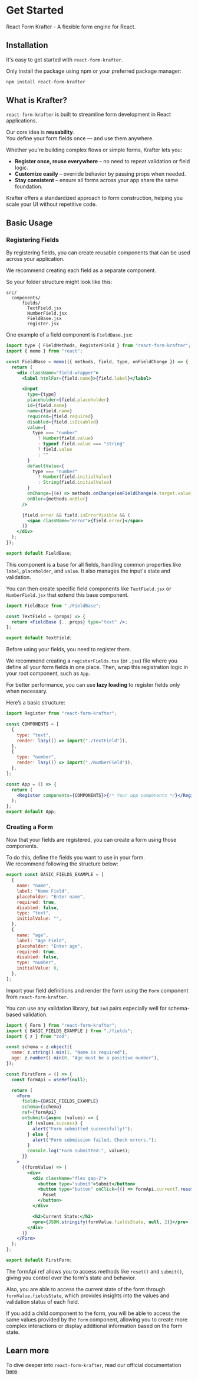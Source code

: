 # Get Started

React Form Krafter - A flexible form engine for React.

## Installation

It's easy to get started with `react-form-krafter`.

Only install the package using npm or your preferred package manager:

```bash
npm install react-form-krafter
```

## What is Krafter?

`react-form-krafter` is built to streamline form development in React applications.

Our core idea is **reusability**.  
You define your form fields once — and use them anywhere.

Whether you're building complex flows or simple forms, Krafter lets you:

- **Register once, reuse everywhere** – no need to repeat validation or field logic.
- **Customize easily** – override behavior by passing props when needed.
- **Stay consistent** – ensure all forms across your app share the same foundation.

Krafter offers a standardized approach to form construction, helping you scale your UI without repetitive code.

## Basic Usage

### Registering Fields

By registering fields, you can create reusable components that can be used across your application.

We recommend creating each field as a separate component.

So your folder structure might look like this:

```
src/
  components/
      fields/
        TextField.jsx
        NumberField.jsx
        FieldBase.jsx
        register.jsx
```

One example of a field component is `FieldBase.jsx`:

```jsx title="src/components/fields/FieldBase.jsx"
import type { FieldMethods, RegisterField } from "react-form-krafter";
import { memo } from "react";

const FieldBase = memo(({ methods, field, type, onFieldChange }) => {
  return (
    <div className="field-wrapper">
      <label htmlFor={field.name}>{field.label}</label>

      <input
        type={type}
        placeholder={field.placeholder}
        id={field.name}
        name={field.name}
        required={field.required}
        disabled={field.isDisabled}
        value={
          type === "number"
            ? Number(field.value)
            : typeof field.value === "string"
            ? field.value
            : ""
        }
        defaultValue={
          type === "number"
            ? Number(field.initialValue)
            : String(field.initialValue)
        }
        onChange={(e) => methods.onChange(onFieldChange(e.target.value))}
        onBlur={methods.onBlur}
      />

      {field.error && field.isErrorVisible && (
        <span className="error">{field.error}</span>
      )}
    </div>
  );
});

export default FieldBase;
```

This component is a base for all fields, handling common properties like `label`, `placeholder`, and `value`. It also manages the input's state and validation.

You can then create specific field components like `TextField.jsx` or `NumberField.jsx` that extend this base component.

```jsx title="src/components/fields/TextField.jsx"
import FieldBase from "./FieldBase";

const TextField = (props) => {
  return <FieldBase {...props} type="text" />;
};

export default TextField;
```

Before using your fields, you need to register them.

We recommend creating a `registerFields.tsx` (or `.jsx`) file where you define all your form fields in one place. Then, wrap this registration logic in your root component, such as `App`.

For better performance, you can use **lazy loading** to register fields only when necessary.

Here’s a basic structure:

```jsx title="src/components/fields/registerFields.jsx"
import Register from "react-form-krafter";

const COMPONENTS = [
  {
    type: "text",
    render: lazy(() => import("./TextField")),
  },
  {
    type: "number",
    render: lazy(() => import("./NumberField")),
  },
];

const App = () => {
  return (
    <Register components={COMPONENTS}>{/* Your app components */}</Register>
  );
};
export default App;
```

### Creating a Form

Now that your fields are registered, you can create a form using those components.

To do this, define the fields you want to use in your form.  
We recommend following the structure below:

```jsx title="src/pages/FirstForm/fields.js"
export const BASIC_FIELDS_EXAMPLE = [
  {
    name: "name",
    label: "Name Field",
    placeholder: "Enter name",
    required: true,
    disabled: false,
    type: "text",
    initialValue: "",
  },
  {
    name: "age",
    label: "Age Field",
    placeholder: "Enter age",
    required: true,
    disabled: false,
    type: "number",
    initialValue: 0,
  },
];
```

Import your field definitions and render the form using the `Form` component from `react-form-krafter`.

You can use any validation library, but `zod` pairs especially well for schema-based validation.

```jsx title="src/pages/FirstForm/index.jsx"
import { Form } from "react-form-krafter";
import { BASIC_FIELDS_EXAMPLE } from "./fields";
import { z } from "zod";

const schema = z.object({
  name: z.string().min(1, "Name is required"),
  age: z.number().min(0, "Age must be a positive number"),
});

const FirstForm = () => {
  const formApi = useRef(null);

  return (
    <Form
      fields={BASIC_FIELDS_EXAMPLE}
      schema={schema}
      ref={formApi}
      onSubmit={async (values) => {
        if (values.success) {
          alert("Form submitted successfully!");
        } else {
          alert("Form submission failed. Check errors.");
        }
        console.log("Form submitted:", values);
      }}
    >
      {(formValue) => (
        <div>
          <div className="flex gap-2">
            <button type="submit">Submit</button>
            <button type="button" onClick={() => formApi.current?.reset()}>
              Reset
            </button>
          </div>

          <h2>Current State:</h2>
          <pre>{JSON.stringify(formValue.fieldsState, null, 2)}</pre>
        </div>
      )}
    </Form>
  );
};

export default FirstForm;
```

The formApi ref allows you to access methods like `reset()` and `submit()`, giving you control over the form's state and behavior.

Also, you are able to access the current state of the form through `formValue.fieldsState`, which provides insights into the values and validation status of each field.

If you add a child component to the form, you will be able to access the same values provided by the `Form` component, allowing you to create more complex interactions or display additional information based on the form state.

## Learn more
To dive deeper into `react-form-krafter`, read our official documentation [here](https://react-form-krafter.vercel.app/docs/category/basics).